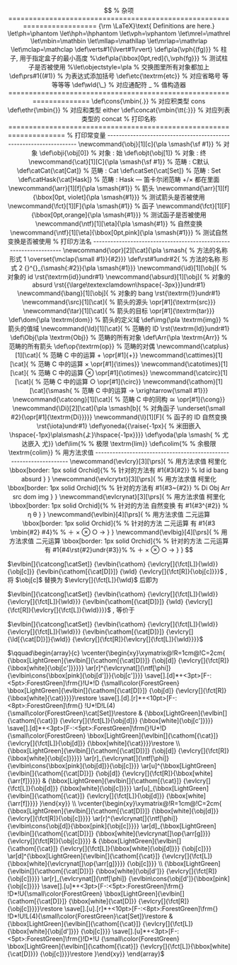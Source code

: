 $$
% 杂项 ========================================================================
{\rm \LaTeX}\text{ Definitions are here.}
\let\ph=\phantom
\let\hph=\hphantom
\let\vph=\vphantom
\let\mrel=\mathrel
\let\mbin=\mathbin
\let\mllap=\mathllap
\let\mrlap=\mathrlap
\let\mclap=\mathclap
\def\verts#1{\lvert#1\rvert}
\def\pla{\vph{(fg)}}                            % 柱子, 用于指定盒子的最小高度
%\def\pla{\bbox[0pt,red]{\,\vph{fg}}}            % 测试柱子是否被使用
%\let\objectstyle=\pla                           % 交换图里所有对象都加上
\def\prs#1{(#1)}                                % 为表达式添加括号
\def\etc{\textrm{etc}}                          % 对应省略号 等等等等
\def\wld{\_}                                    % 对应通配符 _
% 值构造器 ====================================================================
\def\cons{\mbin{.}}                             % 对应积类型 cons
\def\ethr{\mbin{}}                              % 对应和类型 either
\def\concat{\mbin{\tt{:}}}                      % 对应列表类型的 concat
% 打印名称 ====================================================================
% 打印常变量 -------------------------------------------------------------------
\newcommand{\obj}[1][c]{\pla \smash{\sf #1}}    % 对象
\def\obji{\obj[0]}                              % 对象 : 始
\def\objt{\obj[1]}                              % 对象 : 终
\newcommand{\cat}[1][C]{\pla \smash{\sf #1}}    % 范畴 : C默认
\def\catCat{\cat[Cat]}                          % 范畴 : Cat
\def\catSet{\cat[Set]}                          % 范畴 : Set
\def\catHask{\cat[Hask]}                        % 范畴 : Hask — 笛卡尔闭范畴 +/× 都在里面
\newcommand{\arr}[1][f]{\pla \smash{#1}}        % 箭头
\newcommand{\arr}[1][f]{\bbox[0pt, violet]{\pla \smash{#1}}} % 测试箭头是否被使用
\newcommand{\fct}[1][F]{\pla \smash{#1}}        % 函子
\newcommand{\fct}[1][F]{\bbox[0pt,orange]{\pla \smash{#1}}}  % 测试函子是否被使用
\newcommand{\ntf}[1][\eta]{\pla \smash{#1}}     % 自然变换
\newcommand{\ntf}[1][\eta]{\bbox[0pt,pink]{\pla \smash{#1}}} % 测试自然变换是否被使用
% 打印方法名 ------------------------------------------------------------------
\newcommand{\opr}[2][\cat]{\pla \smash{         % 方法的名称 形式 1
  \overset{\mclap{\small #1}}{#2}}}
\def\rst#1undr#2{                               % 方法的名称 形式 2
  {}^{}_{\smash{:#2}}{\pla \smash{#1}}}       
\newcommand{\id}[1][\obj]{                      % 对象的 id
  \rst{\textrm{id}}undr#1}
\newcommand{\absurd}[1][\obj]{                  % 对象的 absurd
  \rst{{\large\textexclamdown\hspace{-3px}}}undr#1}
\newcommand{\bang}[1][\obj]{                    % 对象的 bang
  \rst{\textrm{!}}undr#1}
\newcommand{\src}[1][\cat]{                     % 箭头的源头
  \opr[#1]{\textrm{src}}}
\newcommand{\tar}[1][\cat]{                     % 箭头的目标
  \opr[#1]{\textrm{tar}}}
\def\dom{\pla \textrm{dom}}                     % 箭头的定义域
\def\img{\pla \textrm{img}}                     % 箭头的值域
\newcommand{\Id}[1][\cat]{                      % 范畴的 ID
  \rst{\textrm{Id}}undr#1}
\def\Obj{\pla \textrm{Obj}}                     % 范畴的所有对象
\def\Arr{\pla \textrm{Arr}}                     % 范畴的所有箭头
\def\op{\textrm{op}}                            % 范畴的对偶
\newcommand{\catplus}[1][\cat]{                 % 范畴 C 中的运算 + 
  \opr[#1]{+}}
\newcommand{\cattimes}[1][\cat]{                % 范畴 C 中的运算 ×
  \opr[#1]{\times}}
\newcommand{\catotimes}[1][\cat]{               % 范畴 C 中的运算 ⊗
  \opr[#1]{\otimes}}
\newcommand{\catcirc}[1][\cat]{                 % 范畴 C 中的运算 ○
  \opr[#1]{\circ}}
\newcommand{\cathom}[1][\cat]{\smash{           % 范畴 C 中的运算 →
  \xrightarrow{\small #1}}}
\newcommand{\catcong}[1][\cat]{                 % 范畴 C 中的同构 ≅
  \opr[#1]{\cong}}
\newcommand{\Di}[2][\cat]{\pla \smash[b]{       % 对角函子
  \underset{\small #2}{\opr[#1]{\textrm{Di}}}}}
\newcommand{\I}[1][F]{                          % 函子的 ID 自然变换
  \rst{\iota}undr#1}
\def\yoneda{{\raise{-1px}{                      % 米田嵌入
  \hspace{-1px}\pla\smash{よ}\hspace{-1px}}}}
\def\yoda{\pla \smash{                          % 尤达嵌入
  尤}}
\def\lim{%                                      % 极限
  \textrm{lim}}
\def\colim{%                                    % 余极限
  \textrm{colim}}                      
% 用方法求值 -------------------------------------------------------------------
\newcommand{\evlcry}[3][\prs]{                  % 用方法求值 柯里化
  \bbox[border: 1px solid Orchid]{%              % 针对的方法有
    #1{#3{#2}}                                    % Id id bang absurd
  }
} 
\newcommand{\evlcrytxt}[3][\prs]{               % 用方法求值 柯里化
  \bbox[border: 1px solid Orchid]{%              % 针对的方法有 
	  #1{#3~{#2}}                                 % Di Obj Arr src dom img
  }
}	                                              
\newcommand{\evlcrynat}[3][\prs]{               % 用方法求值 柯里化
  \bbox[border: 1px solid Orchid]{%              % 针对的方法 自然变换 有 
    #1{#3^{#2}}                                   % η θ
  }
}
\newcommand{\evlbin}[4][\prs]{                  % 用方法求值 二元运算
  \bbox[border: 1px solid Orchid]{%              % 针对的方法 二元运算 有
    #1{#3 \mbin{#2} #4}%                          % ＋ × ⊗ ○ →
  }
}
\newcommand{\evlbig}[4][\prs]{                  % 用方法求值 二元运算
  \bbox[border: 1px solid Orchid]{%              % 针对的方法 二元运算 有
    #1{#4\rst{#2}undr{#3}}%                       % ＋ × ⊗ ○ →
  }
}
$$

$\evlbin[]{\catcong[\catSet]}
  {\evlbin{\cathom}
    {\evlcry[]{\fct[L]}{\wld}}
    {\obj[c]}}
  {\evlbin{\cathom[{\cat[D]}]}
    {\wld}
    {\evlcry[]{\fct[R]}{\obj[c]}}}$ , 将 $\obj[c]$ 替换为 $\evlcry[]{\fct[L]}{\wld}$ 后即为

$\evlbin[]{\catcong[\catSet]}
  {\evlbin{\cathom}
    {\evlcry[]{\fct[L]}{\wld}}
    {\evlcry[]{\fct[L]}{\wld}}}
  {\evlbin{\cathom[{\cat[D]}]}
    {\wld}
    {\evlcry[]{\fct[R]}{\evlcry[]{\fct[L]}{\wld}}}}$ , 等价于

$\evlbin[]{\catcong[\catSet]}
  {\evlbin{\cathom}
    {\evlcry[]{\fct[L]}{\wld}}
    {\evlcry[]{\fct[L]}{\wld}}}
  {\evlbin{\cathom[{\cat[D]}]}
    {\evlcry[]{\Id[{\cat[D]}]}{\wld}}
    {\evlcry[]{\fct[R]}{\evlcry[]{\fct[L]}{\wld}}}}$

$\qquad\begin{array}{c}
\vcenter{\begin{xy}\xymatrix@!R=1cm@!C=2cm{
{\bbox[LightGreen]{\evlbin[]{\cathom[{\cat[D]}]}
  {\obj[d]}
  {\evlcry[]{\fct[R]}{\bbox[white]{\obj[c']}}}}}
\ar[r]^{\evlcrynat[]{\ntf[\phi]}
  {\evlbin\cons{\bbox[pink]{\obj[d']}}{\obj[c']}}}
\save[].[d]*+<3pt>[F-:<5pt>:ForestGreen]\frm{}!U*!D
{\small\color{ForestGreen}
  \bbox[LightGreen]{\evlbin[]{\cathom[{\cat[D]}]}
  {\obj[d]}
  {\evlcry[]{\fct[R]}{\bbox[white]{\cat}}}}}\restore 
\save[].[d].[r]*+<10pt>[F-:<8pt>:ForestGreen]\frm{}
!U*!D!L(4){\small\color{ForestGreen}\cat[Set]}\restore
&
{\bbox[LightGreen]{\evlbin[]{\cathom[{\cat}]}
  {\evlcry[]{\fct[L]}{\obj[d]}}
  {\bbox[white]{\obj[c']}}}}
\save[].[d]*+<3pt>[F-:<5pt>:ForestGreen]\frm{}!U*!D
{\small\color{ForestGreen}
  \bbox[LightGreen]{\evlbin[]{\cathom[{\cat}]}
  {\evlcry[]{\fct[L]}{\obj[d]}}
  {\bbox[white]{\cat}}}}\restore 
\\
{\bbox[LightGreen]{\evlbin[]{\cathom[{\cat[D]}]}
  {\obj[d]}
  {\evlcry[]{\fct[R]}{\bbox[white]{\obj[c]}}}}}
\ar[r]_{\evlcrynat[]{\ntf[\phi]}
  {\evlbin\cons{\bbox[pink]{\obj[d]}}{\obj[c]}}} 
\ar[u]^{\bbox[LightGreen]{\evlbin[]{\cathom[{\cat[D]}]}
  {\obj[d]}
  {\evlcry[]{\fct[R]}{\bbox[white]{\arr[f]}}}}}  
&
{\bbox[LightGreen]{\evlbin[]{\cathom[{\cat}]}
  {\evlcry[]{\fct[L]}{\obj[d]}}
  {\bbox[white]{\obj[c]}}}}
\ar[u]_{\bbox[LightGreen]{\evlbin[]{\cathom[{\cat}]}
  {\evlcry[]{\fct[L]}{\obj[d]}}
  {\bbox[white]{\arr[f]}}}}
}\end{xy}}
\\
\vcenter{\begin{xy}\xymatrix@!R=1cm@!C=2cm{
{\bbox[LightGreen]{\evlbin[]{\cathom[{\cat[D]}]}
        {\bbox[white]{\obj[d]}}
        {\evlcry[]{\fct[R]}{\obj[c]}}}}
\ar[r]^{\evlcrynat[]{\ntf[\phi]}
  {\evlbin\cons{\obj[d]}{\bbox[pink]{\obj[c]}}}} 
\ar[d]_{\bbox[LightGreen]{\evlbin[]{\cathom[{\cat[D]}]}
        {\bbox[white]{\evlcrynat[]\op{\arr[g]}}}
        {\evlcry[]{\fct[R]}{\obj[c]}}}} 
&
{\bbox[LightGreen]{\evlbin[]{\cathom[{\cat}]}
        {\evlcry[]{\fct[L]}{\bbox[white]{\obj[d]}}}
        {\obj[c]}}}
\ar[d]^{\bbox[LightGreen]{\evlbin[]{\cathom[{\cat}]}
        {\evlcry[]{\fct[L]}{\bbox[white]{\evlcrynat[]\op{\arr[g]}}}}
        {\obj[c]}}}
\\
{\bbox[LightGreen]{\evlbin[]{\cathom[{\cat[D]}]}
        {\bbox[white]{\obj[d']}}
        {\evlcry[]{\fct[R]}{\obj[c]}}}}
\ar[r]_{\evlcrynat[]{\ntf[\phi]}
  {\evlbin\cons{\obj[d']}{\bbox[pink]{\obj[c]}}}} 
\save[].[u]*+<3pt>[F-:<5pt>:ForestGreen]\frm{}
!D*!U{\small\color{ForestGreen}
  \bbox[LightGreen]{\evlbin[]{\cathom[{\cat[D]}]}
    {\bbox[white]{\cat[D]}}
    {\evlcry[]{\fct[R]}{\obj[c]}}}}\restore 
\save[].[u].[r]*+<10pt>[F-:<8pt>:ForestGreen]\frm{}
!D*!U!L(4){\small\color{ForestGreen}\cat[Set]}\restore 
&
{\bbox[LightGreen]{\evlbin[]{\cathom[{\cat}]}
        {\evlcry[]{\fct[L]}{\bbox[white]{\obj[d']}}}
        {\obj[c]}}}
\save[].[u]*+<3pt>[F-:<5pt>:ForestGreen]\frm{}!D*!U
{\small\color{ForestGreen}
  \bbox[LightGreen]{\evlbin[]{\cathom[{\cat}]}
    {\evlcry[]{\fct[L]}{\bbox[white]{\cat[D]}}}
    {\obj[c]}}}\restore 
}\end{xy}}
\end{array}$
